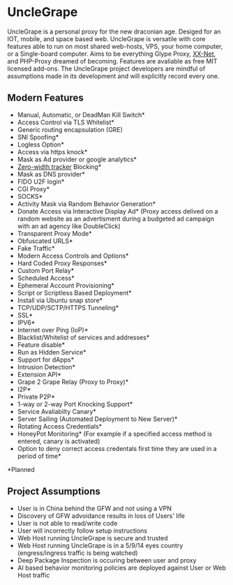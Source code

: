 # UncleGrape
UncleGrape is a personal proxy for the new draconian age. Desiged for an IOT, mobile, and space based web. UncleGrape is versatile with core features able to run on most shared web-hosts, VPS, your home computer, or a Single-board computer. Aims to be everything Glype Proxy, [XX-Net](https://github.com/XX-net/XX-Net), and PHP-Proxy dreamed of becoming. Features are avaliable as free MIT licensed add-ons. The UncleGrape project developers are mindful of assumptions made in its development and will explicitly record every one.

## Modern Features
* Manual, Automatic, or DeadMan Kill Switch*
* Access Control via TLS Whitelist*
* Generic routing encapsulation (GRE)
* SNI Spoofing*
* Logless Option*
* Access via https knock*
* Mask as Ad provider or google analytics*
* [Zero-width tracker](https://medium.com/@aidobreen/hidden-text-fingerprints-and-how-to-avoid-them-d0103edd2ce4) Blocking*
* Mask as DNS provider*
* FIDO U2F login*
* CGI Proxy*
* SOCKS*
* Activity Mask via Random Behavior Generation*
* Donate Access via Interactive Display Ad* (Proxy access delived on a random website as an advertisment during a budgeted ad campaign with an ad agency like DoubleClick)
* Transparent Proxy Mode*
* Obfuscated URLS*
* Fake Traffic*
* Modern Access Controls and Options*
* Hard Coded Proxy Responses*
* Custom Port Relay*
* Scheduled Access*
* Ephemeral Account Provisioning*
* Script or Scriptless Based Deployment*
* Install via Ubuntu snap store*
* TCP/UDP/SCTP/HTTPS Tunneling*
* SSL*
* IPV6*
* Internet over Ping (IoP)*
* Blacklist/Whitelist of services and addresses*
* Feature disable*
* Run as Hidden Service*
* Support for dApps*
* Intrusion Detection*
* Extension API*
* Grape 2 Grape Relay (Proxy to Proxy)*
* I2P*
* Private P2P*
* 1-way or 2-way Port Knocking Support*
* Service Avaliabilty Canary*
* Server Sailing (Automated Deployment to New Server)*
* Rotating Access Credentials*
* HoneyPot Monitoring* (For example if a specified access method is entered, canary is activated)
* Option to deny correct access credentals first time they are used in a period of time*

*Planned


## Project Assumptions
* User is in China behind the GFW and not using a VPN
* Discovery of GFW advoidance results in loss of Users' life
* User is not able to read/write code
* User will incorrectly follow setup instructions
* Web Host running UncleGrape is secure and trusted
* Web Host running UncleGrape is in a 5/9/14 eyes country (engress/ingress traffic is being watched)
* Deep Package Inspection is occuring between user and proxy
* AI based behavior monitoring policies are deployed against User or Web Host traffic
